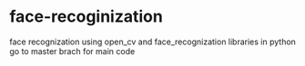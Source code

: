 # face-recoginization
face recognization using open_cv and face_recognization libraries in python
      go to master brach for main code
